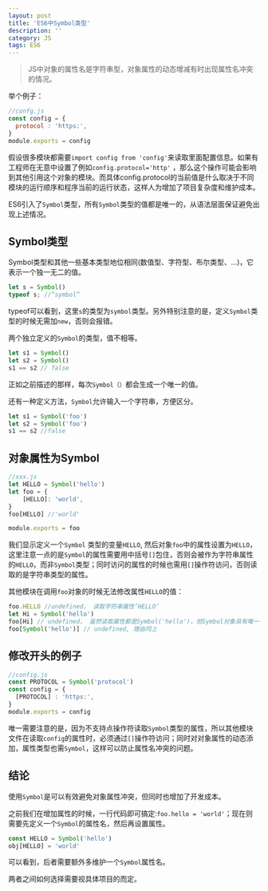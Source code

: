 ```yaml
---
layout: post
title: 'ES6中Symbol类型'
description: ''
category: JS
tags: ES6
---
```




>  JS中对象的属性名是字符串型，对象属性的动态增减有时出现属性名冲突的情况。

举个例子：

```javascript
//confg.js
const config = {
  protocol : 'https:',
}
module.exports = config
```

假设很多模块都需要`import config from 'config'`来读取里面配置信息。如果有工程师在无意中设置了例如`config.protocol='http'` ，那么这个操作可能会影响到其他引用这个对象的模块。而具体config.protocol的当前值是什么取决于不同模块的运行顺序和程序当前的运行状态，这样人为增加了项目复杂度和维护成本。

ES6引入了`Symbol`类型，所有`Symbol`类型的值都是唯一的，从语法层面保证避免出现上述情况。



## Symbol类型

Symbol类型和其他一些基本类型地位相同(数值型、字符型、布尔类型、...)，它表示一个独一无二的值。

```javascript
let s = Symbol()
typeof s; //“symbol”
```

typeof可以看到，这里`s`的类型为`symbol`类型。另外特别注意的是，定义`Symbol`类型的时候无需加`new`，否则会报错。



两个独立定义的`Symbol`的类型，值不相等。

```javascript
let s1 = Symbol()
let s2 = Symbol()
s1 == s2 // false
```

正如之前描述的那样，每次`Symbol（）`都会生成一个唯一的值。

还有一种定义方法，`Symbol`允许输入一个字符串，方便区分。

```javascript
let s1 = Symbol('foo')
let s2 = Symbol('foo')
s1 == s2 //false
```



## 对象属性为Symbol

```javascript
//xxx.js
let HELLO = Symbol('hello')
let foo = {
	[HELLO]: 'world',
}
foo[HELLO] //'world'

module.exports = foo
```

我们显示定义一个`Symbol` 类型的变量`HELLO`, 然后对象`foo`中的属性设置为`HELLO`，这里注意一点的是`Symbol`的属性需要用中括号`[]`包住，否则会被作为字符串属性的`HELLO`，而非`Symbol`类型；同时访问的属性的时候也需用`[]`操作符访问，否则读取的是字符串类型的属性。

其他模块在调用`foo`对象的时候无法修改属性`HELLO`的值：

```javascript
foo.HELLO //undefined， 读取字符串属性‘HELLO’
let Hi = Symbol('hello')
foo[Hi] // undefined， 虽然读取属性都是Symbol('hello')，但Symbol对象具有唯一性
foo[Symbol('hello')] // undefined, 理由同上
```



## 修改开头的例子

```javascript
//config.js
const PROTOCOL = Symbol('protocol')
const config = {
  [PROTOCOL] : 'https:',
}
module.exports = config
```

唯一需要注意的是，因为不支持点操作符读取`Symbol`类型的属性，所以其他模块文件在读取`config`的属性时，必须通过`[]`操作符访问；同时对对象属性的动态添加，属性类型也需`Symbol`，这样可以防止属性名冲突的问题。



## 结论

使用`Symbol`是可以有效避免对象属性冲突，但同时也增加了开发成本。

之前我们在增加属性的时候，一行代码即可搞定:`foo.hello = 'world'`；现在则需要先定义一个`Symbol`的属性名，然后再设置属性。

```javascript
const HELLO = Symbol('hello')
obj[HELLO] = 'world'
```

可以看到，后者需要额外多维护一个`Symbol`属性名。

两者之间如何选择需要视具体项目的而定。
